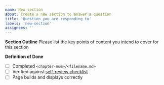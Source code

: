 ```yaml
---
name: New section
about: Create a new section to answer a question
title: 'Question you are responding to'
labels: 'new-section'
assignees: ''
---
```

 
**Section Outline**
Please list the key points of content you intend to cover for this section
 
 
**Definition of Done**
- [ ] Completed `<chapter-num>/<filename.md>`
- [ ] Verified against [self-review checklist](https://docs.google.com/document/d/1jIFbca53uD8b2FsDrUR6Dlb7k20SlZQBt-jpJ_qV14Y/edit)
- [ ] Page builds and displays correctly